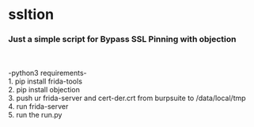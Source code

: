 # ssltion

<h3>Just a simple script for Bypass SSL Pinning with objection </h3><br><br>
-python3 requirements-<br>
1. pip install frida-tools<br>
2. pip install objection<br>
3. push ur frida-server and cert-der.crt from burpsuite to /data/local/tmp<br>
4. run frida-server <br>
5. run the run.py <br>

